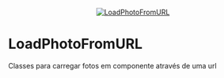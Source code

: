 <p align="center">
  <a href="https://github.com/adiranosantostreina/LoadPhotoFromURL/image/logo.png">
    <img alt="LoadPhotoFromURL" src="https://github.com/adiranosantostreina/LoadPhotoFromURL/image/logo.png">
  </a>  
</p>

# LoadPhotoFromURL
Classes para carregar fotos em componente através de uma url

